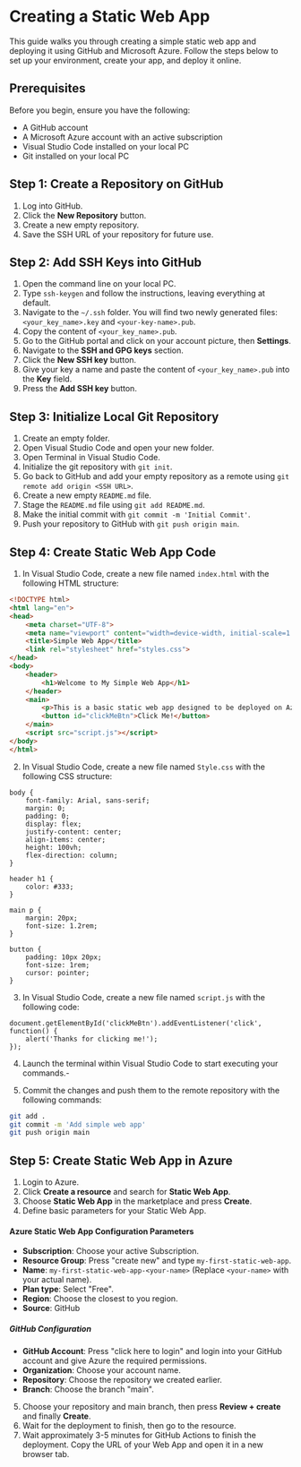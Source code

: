 # Creating a Static Web App

This guide walks you through creating a simple static web app and deploying it using GitHub and Microsoft Azure. Follow the steps below to set up your environment, create your app, and deploy it online.

## Prerequisites

Before you begin, ensure you have the following:

- A GitHub account
- A Microsoft Azure account with an active subscription
- Visual Studio Code installed on your local PC
- Git installed on your local PC

## Step 1: Create a Repository on GitHub

1. Log into GitHub.
2. Click the **New Repository** button.
3. Create a new empty repository.
4. Save the SSH URL of your repository for future use.

## Step 2: Add SSH Keys into GitHub

1. Open the command line on your local PC.
2. Type `ssh-keygen` and follow the instructions, leaving everything at default.
3. Navigate to the `~/.ssh` folder. You will find two newly generated files: `<your_key_name>.key` and `<your-key-name>.pub`.
4. Copy the content of `<your_key_name>.pub`.
5. Go to the GitHub portal and click on your account picture, then **Settings**.
6. Navigate to the **SSH and GPG keys** section.
7. Click the **New SSH key** button.
8. Give your key a name and paste the content of `<your_key_name>.pub` into the **Key** field.
9. Press the **Add SSH key** button.

## Step 3: Initialize Local Git Repository

1. Create an empty folder.
2. Open Visual Studio Code and open your new folder.
3. Open Terminal in Visual Studio Code.
4. Initialize the git repository with `git init`.
5. Go back to GitHub and add your empty repository as a remote using `git remote add origin <SSH URL>`.
6. Create a new empty `README.md` file.
7. Stage the `README.md` file using `git add README.md`.
8. Make the initial commit with `git commit -m 'Initial Commit'`.
9. Push your repository to GitHub with `git push origin main`.

## Step 4: Create Static Web App Code

1. In Visual Studio Code, create a new file named `index.html` with the following HTML structure:

```html
<!DOCTYPE html>
<html lang="en">
<head>
    <meta charset="UTF-8">
    <meta name="viewport" content="width=device-width, initial-scale=1.0">
    <title>Simple Web App</title>
    <link rel="stylesheet" href="styles.css">
</head>
<body>
    <header>
        <h1>Welcome to My Simple Web App</h1>
    </header>
    <main>
        <p>This is a basic static web app designed to be deployed on Azure Web Apps.</p>
        <button id="clickMeBtn">Click Me!</button>
    </main>
    <script src="script.js"></script>
</body>
</html>
```

2. In Visual Studio Code, create a new file named `Style.css` with the following CSS structure:
```
body {
    font-family: Arial, sans-serif;
    margin: 0;
    padding: 0;
    display: flex;
    justify-content: center;
    align-items: center;
    height: 100vh;
    flex-direction: column;
}

header h1 {
    color: #333;
}

main p {
    margin: 20px;
    font-size: 1.2rem;
}

button {
    padding: 10px 20px;
    font-size: 1rem;
    cursor: pointer;
}
```

3. In Visual Studio Code, create a new file named `script.js` with the following code:

```
document.getElementById('clickMeBtn').addEventListener('click', function() {
    alert('Thanks for clicking me!');
});

```

4. Launch the terminal within Visual Studio Code to start executing your commands.- 

5. Commit the changes and push them to the remote repository with the following commands:

```bash
git add .
git commit -m 'Add simple web app'
git push origin main
```

## Step 5: Create Static Web App in Azure
1. Login to Azure.
2. Click **Create a resource** and search for **Static Web App**.
3. Choose **Static Web App** in the marketplace and press **Create**.
4. Define basic parameters for your Static Web App.

#### Azure Static Web App Configuration Parameters

- **Subscription**: Choose your active Subscription.
- **Resource Group**: Press "create new" and type `my-first-static-web-app`.
- **Name**: `my-first-static-web-app-<your-name>` (Replace `<your-name>` with your actual name).
- **Plan type**: Select "Free".
- **Region**: Choose the closest to you region.
- **Source**: GitHub

##### GitHub Configuration

- **GitHub Account**: Press "click here to login" and login into your GitHub account and give Azure the required permissions.
- **Organization**: Choose your account name.
- **Repository**: Choose the repository we created earlier.
- **Branch**: Choose the branch "main".

5. Choose your repository and main branch, then press **Review + create** and finally **Create**.
6. Wait for the deployment to finish, then go to the resource.
7. Wait approximately 3-5 minutes for GitHub Actions to finish the deployment. Copy the URL of your Web App and open it in a new browser tab.

